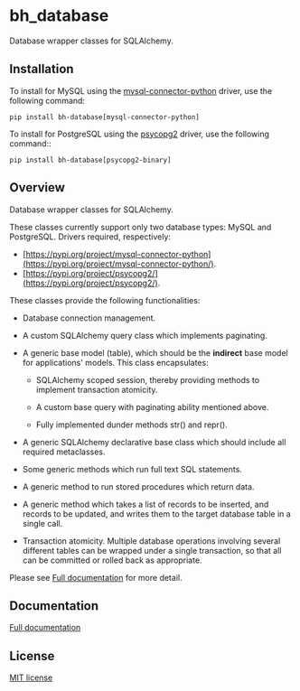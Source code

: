 # bh_database

Database wrapper classes for SQLAlchemy.

## Installation

To install for MySQL using the [mysql-connector-python](https://pypi.org/project/mysql-connector-python) driver, use the following command:

```
pip install bh-database[mysql-connector-python]
```

To install for PostgreSQL using the [psycopg2](https://pypi.org/project/psycopg2) driver, 
use the following command::

```
pip install bh-database[psycopg2-binary]
```

## Overview

Database wrapper classes for SQLAlchemy.

These classes currently support only two database types: MySQL and PostgreSQL. Drivers 
required, respectively:

* [https://pypi.org/project/mysql-connector-python](https://pypi.org/project/mysql-connector-python/).
* [https://pypi.org/project/psycopg2/](https://pypi.org/project/psycopg2/).
    
These classes provide the following functionalities:

* Database connection management.

* A custom SQLAlchemy query class which implements paginating.

* A generic base model (table), which should be the **indirect** base model for 
    applications' models. This class encapsulates:
        
    * SQLAlchemy scoped session, thereby providing methods to implement transaction atomicity.

    * A custom base query with paginating ability mentioned above.

    * Fully implemented dunder methods str() and repr().

* A generic SQLAlchemy declarative base class which should include all required metaclasses.

* Some generic methods which run full text SQL statements.

* A generic method to run stored procedures which return data.

* A generic method which takes a list of records to be inserted, and records to be
    updated, and writes them to the target database table in a single call.

* Transaction atomicity. Multiple database operations involving several different
    tables can be wrapped under a single transaction, so that all can be committed
    or rolled back as appropriate. 

Please see [Full documentation](https://bh-database.readthedocs.io/) for more detail.

## Documentation

[Full documentation](https://bh-database.readthedocs.io/)

## License

[ MIT license ](http://www.opensource.org/licenses/mit-license.php)
